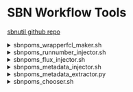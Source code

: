 # SBN Workflow Tools

[sbnutil github repo](https://github.com/SBNSoftware/sbnutil)

<details>
<summary>sbnpoms_wrapperfcl_maker.sh</summary>
<pre>
Purpose: Make an empty wrapper fcl file.

Usage: sbnpoms_wrapperfcl_maker.sh [options]

Options:

-h|-?|--help        - Print help message.
--fclname &lt;fcl&gt;     - Wrapped fcl file.
--wrappername &lt;fcl&gt; - Wrapper fcl file.
</pre>
</details>

<details>
<summary>sbnpoms_runnumber_injector.sh</summary>
<pre>
Purpose: Append run and subrun overrides to fcl file.
         Subrun follows \$PROCESS+1, and wraps by incrementing
         the run number when the subrun exceeds the maximum.

Usage: sbnpoms_runnumber_injector.sh [options]

Options:

-h|-?|--help          - Print help message.
--fcl &lt;fcl&gt;           - Fcl file to append (default standard output).
--subruns_per_run &lt;n&gt; - Number of subruns per run (default 100).
--process &lt;process&gt;   - Specify process number (default \$PROCESS).
--run &lt;run&gt;           - Specify base run number (default 1).
</pre>
</details>

<details>
<summary>sbnpoms_flux_injector.sh</summary>
<pre>
Purpose: Add genie flux-related overrides to fcl file.

Usage: sbnpoms_flux_injector.sh [options]

Options:

-h|-?|--help                - Print help message.
--fcl &lt;fcl&gt;                 - Fcl file to append (default standard output).
--flux_copy_method &lt;method&gt; - Flux copy method (default "IFDH").
--max_flux_file_mb &lt;n&gt;      - Maximum size of flux files to copy (default GENIEGen decides).
</pre>
</details>

<details>
<summary>sbnpoms_metadata_injector.sh</summary>
<pre>
Purpose: Append SAM metadata overrides to a fcl file.

Usage: sbnpoms_metadata_injector.sh [options]

General options:

-h|-?|--help                  - Print help message.
--inputfclname &lt;fcl file&gt;     - Fcl file to append to.

Options for overriding SAM built-in metadata (service FileCatalogMetadata).

--mdappfamily &lt;family&gt;        - Application family.
--mdappversion &lt;version&gt;      - Appliction version.
--mdfiletype &lt;file_type&gt;      - File type.
--mdruntype &lt;run_type&gt;        - Run type.
--mdgroupname &lt;group&gt;         - Group.

Options for overriding experiment-specific metadata.

--mdfclname &lt;fcl file&gt;        - Fcl file name to store in metadata.
--mdprojectname &lt;project&gt;     - Project name.
--mdprojectstage &lt;stage&gt;      - Project stage.
--mdprojectversion &lt;version&gt;  - Project version.
--mdprojectsoftware &lt;product&gt; - Top level ups product.
--mdproductionname &lt;campaign&gt; - Campaign name.
--mdproductiontype &lt;type&gt;     - Campaign type.

Options for non-artroot files.

--tfilemdjsonname &lt;json name&gt; - Name of TFile json file.
--cafname         &lt;caf name&gt;  - Name of caf file.
</pre>
</details>

<details>
<summary>sbnpoms_metadata_extractor.py</summary>
<pre>
Purpose: SAM metadata extractor for artroot and non-artroot files.
         Use sam_metadata_dumper to extract internal sam metadata from
         artroot files.  Otherwise, read metadata from associated .json
         file.  Json format metadata written to standard output.

Usage:

sbnpoms_metadata_extractor.py [options] &lt;file&gt;

Arguments:

&lt;file&gt; - Path of file.

Options:

-h|--help - Print help.
-e|--experiment &lt;exp&gt; - Experiment (default $SAM_EXPERIMENT).
</pre>
</details>

<details>
<summary>sbnpoms_chooser.sh</summary>
<pre>
Purpose: Select artroot file(s), and perform various other "between exe"
         operations.

Usage: sbnpoms_chooser.sh [options]

Options:

-h|--help        - Print help message.
-S &lt;list&gt;        - Specify list file to receive chosen files (default none).
-d &lt;directory&gt;   - Specify directory to search for root files (default ".").
-n &lt;n&gt;           - Number of artroot files to choose (default 1).
--[no]metadata   - [Do not] extract metadata (using sbnpoms_metadata_extractor.py) 
                   for any artroot file in the input directory into a matching 
                   .json file, if the .json file doesn't already exist.
                   Default is to extract metadata.
--delete &lt;list&gt;  - Delete files in the specified list file.
--[no]match      - [Do not] match unpaired non-artroot root files and 
                   unpaired json files.  Rename json file to match root file.
                   Default is to match.
--max_length &lt;n&gt; - Maximum file name length (0=no limit, default 200).
--unique         - Ensure that .root file names are unique (rename). 
</pre>
</details>
